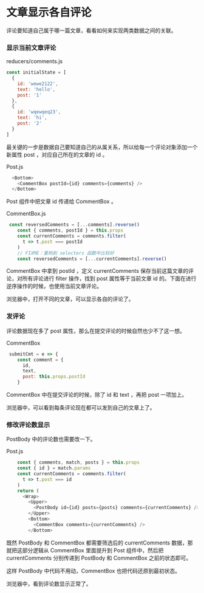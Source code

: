 # 文章显示各自评论

评论要知道自己属于哪一篇文章，看看如何来实现两类数据之间的关联。

### 显示当前文章评论

reducers/comments.js

```js
const initialState = [
  {
    id: 'wewe2122',
    text: 'hello',
    post: '1'
  },
  {
    id: 'wqewqeq23',
    text: 'hi',
    post: '2'
  }
]
```

最关键的一步是数据自己要知道自己的从属关系，所以给每一个评论对象添加一个新属性 post ，对应自己所在的文章的 id 。

Post.js

```js
  <Bottom>
    <CommentBox postId={id} comments={comments} />
  </Bottom>
```

Post 组件中把文章 id 传递给 CommentBox 。

CommentBox.js

```js
 const reversedComments = [...comments].reverse()
    const { comments, postId } = this.props
    const currentComments = comments.filter(
      t => t.post === postId
    )
    // FIXME：重构到 selecters 函数中比较好
    const reversedComments = [...currentComments].reverse()
```

CommentBox 中拿到 postId ，定义 currentComments 保存当前这篇文章的评论，对所有评论进行 filter 操作，找到 post 属性等于当前文章 id 的。下面在进行逆序操作的时候，也使用当前文章评论。

浏览器中，打开不同的文章，可以显示各自的评论了。


### 发评论

评论数据现在多了 post 属性，那么在提交评论的时候自然也少不了这一想。

CommentBox 

```js
 submitCmt = e => {
    const comment = {
      id,
      text,
      post: this.props.postId
    }
```

CommentBox 中在提交评论的时候，除了 id 和 text ，再把 post 一项加上。

浏览器中，可以看到每条评论现在都可以发到自己的文章上了。

### 修改评论数显示

PostBody 中的评论数也需要改一下。

Post.js

```js
    const { comments, match, posts } = this.props
    const { id } = match.params
    const currentComments = comments.filter(
      t => t.post === id
    )
    return (
      <Wrap>
        <Upper>
          <PostBody id={id} posts={posts} comments={currentComments} />
        </Upper>
        <Bottom>
          <CommentBox comments={currentComments} />
        </Bottom>
```

既然 PostBody 和 CommentBox 都需要筛选后的 currentComments 数据，那就把这部分逻辑从 CommentBox 里面提升到 Post 组件中，然后把 currentComments 分别传递到 PostBody 和 CommentBox 之前的状态即可。

这样 PostBody 中代码不用动，CommentBox 也把代码还原到最初状态。

浏览器中，看到评论数显示正常了。
